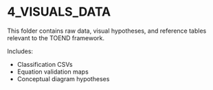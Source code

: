 # 4_VISUALS_DATA

This folder contains raw data, visual hypotheses, and reference tables relevant to the TOEND framework.

Includes:
- Classification CSVs
- Equation validation maps
- Conceptual diagram hypotheses

